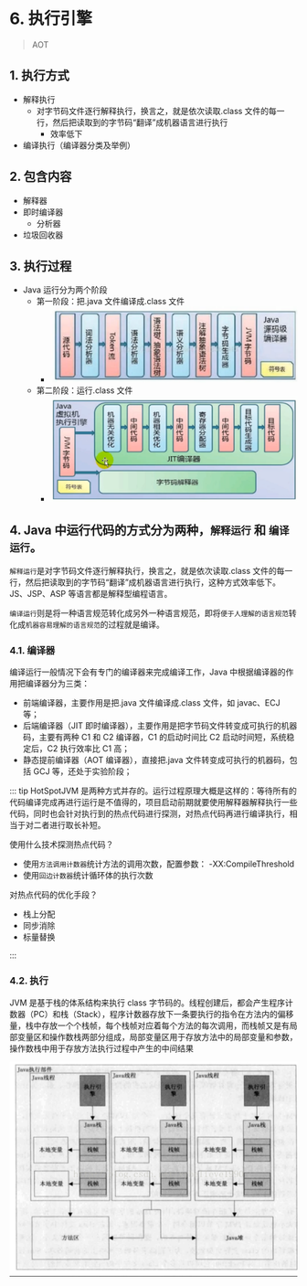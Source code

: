 # 6. 执行引擎

> AOT

## 1. 执行方式

- 解释执行
  - 对字节码文件逐行解释执行，换言之，就是依次读取.class 文件的每一行，然后把读取到的字节码“翻译”成机器语言进行执行
    - 效率低下
- 编译执行（编译器分类及举例）

## 2. 包含内容

- 解释器
- 即时编译器
  - 分析器
- 垃圾回收器

## 3. 执行过程

- Java 运行分为两个阶段
  - 第一阶段：把.java 文件编译成.class 文件
    - ![](./ch06-engine/image/1677230462782.png)
  - 第二阶段：运行.class 文件
    - ![](./ch06-engine/image/1677230478715.png)

## 4. Java 中运行代码的方式分为两种，`解释运行` 和 `编译运行`。

`解释运行`是对字节码文件逐行解释执行，换言之，就是依次读取.class 文件的每一行，然后把读取到的字节码“翻译”成机器语言进行执行，这种方式效率低下。JS、JSP、ASP 等语言都是解释型编程语言。

`编译运行`则是将一种语言规范转化成另外一种语言规范，即将`便于人理解的语言规范`转化成`机器容易理解的语言规范`的过程就是编译。

### 4.1. 编译器

编译运行一般情况下会有专门的编译器来完成编译工作，Java 中根据编译器的作用把编译器分为三类：

- 前端编译器，主要作用是把.java 文件编译成.class 文件，如 javac、ECJ 等；
- 后端编译器（JIT 即时编译器），主要作用是把字节码文件转变成可执行的机器码，主要有两种 C1 和 C2 编译器，C1 的启动时间比 C2 启动时间短，系统稳定后，C2 执行效率比 C1 高；
- 静态提前编译器（AOT 编译器），直接把.java 文件转变成可执行的机器码，包括 GCJ 等，还处于实验阶段；

::: tip
HotSpotJVM 是两种方式并存的。运行过程原理大概是这样的：等待所有的代码编译完成再进行运行是不值得的，项目启动前期就要使用解释器解释执行一些代码，同时也会针对执行到的热点代码进行探测，对热点代码再进行编译执行，相当于对二者进行取长补短。

使用什么技术探测热点代码？

- 使用`方法调用计数器`统计方法的调用次数，配置参数： -XX:CompileThreshold
- 使用`回边计数器`统计循环体的执行次数

对热点代码的优化手段？

- 栈上分配
- 同步消除
- 标量替换

:::

### 4.2. 执行

JVM 是基于栈的体系结构来执行 class 字节码的。线程创建后，都会产生程序计数器（PC）和栈（Stack），程序计数器存放下一条要执行的指令在方法内的偏移量，栈中存放一个个栈帧，每个栈帧对应着每个方法的每次调用，而栈帧又是有局部变量区和操作数栈两部分组成，局部变量区用于存放方法中的局部变量和参数，操作数栈中用于存放方法执行过程中产生的中间结果

![image.png](./ch06-engine/image/1700724873378.png)
